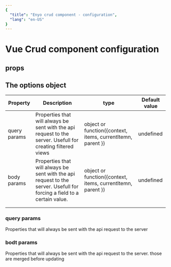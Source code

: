 ```yaml
---
{
  "title": "Enyo crud component - configuration",
  "lang": "en-US"
}
---
```



# Vue Crud component configuration


## props

<ComponentDoc :component="'EnyoCrudComponent'" />



## The options object

| Property | Description | type  | Default value |
|---|---|---|---|
|query params| Properties that will always be sent with the api request to the server. Usefull for creating filtered views |  object or function({context, items, currentItemn, parent }) |  undefined |
|body params| Properties that will always be sent with the api request to the server. Usefull for forcing a field to a certain value. |  object or function({context, items, currentItemn, parent }) |  undefined |
|   |   |   |   |
|   |   |   |   |

### query params

Properties that will always be sent with the api request to the server


### bodt params

Properties that will always be sent with the api request to the server. those are merged before updating

